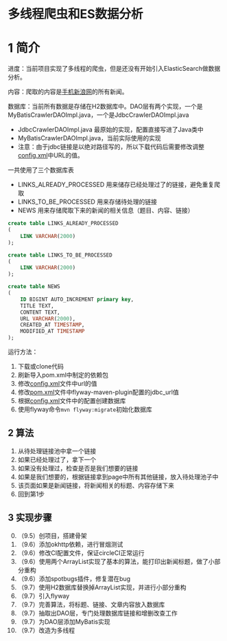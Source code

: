 # 多线程爬虫和ES数据分析

# 1 简介

进度：当前项目实现了多线程的爬虫，但是还没有开始引入ElasticSearch做数据分析。

内容：爬取的内容是[手机新浪网](https://sina.cn)的所有新闻。

数据库：当前所有数据是存储在H2数据库中。DAO层有两个实现，一个是MyBatisCrawlerDAOImpl.java，一个是JdbcCrawlerDAOImpl.java
- JdbcCrawlerDAOImpl.java 最原始的实现，配置直接写进了Java类中
- MyBatisCrawlerDAOImpl.java，当前实际使用的实现
- 注意：由于jdbc链接是以绝对路径写的，所以下载代码后需要修改调整[config.xml](/src/main/resources/db/mybatis/config.xml)中URL的值。

一共使用了三个数据库表
- LINKS_ALREADY_PROCESSED 用来储存已经处理过了的链接，避免重复爬取
- LINKS_TO_BE_PROCESSED 用来存储待处理的链接
- NEWS 用来存储爬取下来的新闻的相关信息（题目、内容、链接）

```sql
create table LINKS_ALREADY_PROCESSED
(
	LINK VARCHAR(2000)
);

create table LINKS_TO_BE_PROCESSED
(
	LINK VARCHAR(2000)
);

create table NEWS
(
	ID BIGINT AUTO_INCREMENT primary key,
	TITLE TEXT,
	CONTENT TEXT,
	URL VARCHAR(2000),
	CREATED_AT TIMESTAMP,
	MODIFIED_AT TIMESTAMP
);
```

运行方法：
1. 下载或clone代码
2. 刷新导入pom.xml中制定的依赖包
3. 修改[config.xml](/src/main/resources/db/mybatis/config.xml)文件中url的值
4. 修改[pom.xml]()文件中flyway-maven-plugin配置的jdbc_url值
4. 根据[config.xml](/pom.xml)文件中的配置创建数据库
5. 使用flyway命令`mvn flyway:migrate`初始化数据库

## 2 算法
1. 从待处理链接池中拿一个链接
2. 如果已经处理过了，拿下一个
3. 如果没有处理过，检查是否是我们想要的链接
4. 如果是我们想要的，根据链接拿到page中所有其他链接，放入待处理池子中
5. 该页面如果是新闻链接，将新闻相关的标题、内容存储下来
6. 回到第1步


## 3 实现步骤
0. （9.5）创项目，搭建骨架
1. （9.6）添加okhttp依赖，进行冒烟测试
2. （9.6）修改CI配置文件，保证circleCI正常运行
3. （9.6）使用两个ArrayList实现了基本的算法，能打印出新闻标题，做了小部分重构
4. （9.6）添加spotbugs插件，修复潜在bug
5. （9.7）使用H2数据库替换掉ArrayList实现，并进行小部分重构
6. （9.7）引入flyway
7. （9.7）完善算法，将标题、链接、文章内容放入数据库
8. （9.7）抽取出DAO层，专门处理数据库链接和增删改查工作
9. （9.7）为DAO层添加MyBatis实现
10. （9.7）改造为多线程
